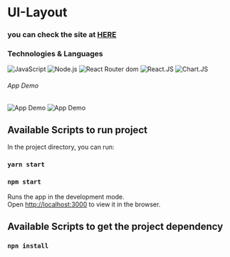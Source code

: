 # UI-Layout

### you can check the site at [HERE](https://ui-notepad-design.netlify.app/) 

### Technologies & Languages
![JavaScript](https://img.shields.io/badge/-JavaScript-000?&logo=JavaScript&logoColor=ddc508)
![Node.js](https://img.shields.io/badge/-Node.js-000?&logo=node.js)
![React Router dom](http://img.shields.io/badge/-React-Router-Dom-000?&logo=ReactRouter&logoColor=CA4245)
![React.JS](http://img.shields.io/badge/-React.js-000)
![Chart.JS](http://img.shields.io/badge/-Chart.js-000)

###### App Demo 

![App Demo](https://github.com/vaibhavboliya/ui-notepad-app/blob/master/chrome-capture%20(1).gif)
![App Demo](https://github.com/vaibhavboliya/ui-notepad-app/blob/master/ui-layout.gif)

## Available Scripts to run project

In the project directory, you can run:

### `yarn start`
### `npm start`

Runs the app in the development mode.\
Open [http://localhost:3000](http://localhost:3000) to view it in the browser.

## Available Scripts to get the project dependency
### `npn install`


